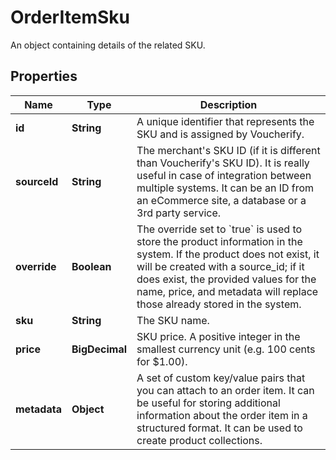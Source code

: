 

# OrderItemSku

An object containing details of the related SKU.

## Properties

| Name | Type | Description |
|------------ | ------------- | ------------- |
|**id** | **String** | A unique identifier that represents the SKU and is assigned by Voucherify. |
|**sourceId** | **String** | The merchant&#39;s SKU ID (if it is different than Voucherify&#39;s SKU ID). It is really useful in case of integration between multiple systems. It can be an ID from an eCommerce site, a database or a 3rd party service. |
|**override** | **Boolean** | The override set to &#x60;true&#x60; is used to store the product information in the system. If the product does not exist, it will be created with a source_id; if it does exist, the provided values for the name, price, and metadata will replace those already stored in the system. |
|**sku** | **String** | The SKU name. |
|**price** | **BigDecimal** | SKU price. A positive integer in the smallest currency unit (e.g. 100 cents for $1.00). |
|**metadata** | **Object** | A set of custom key/value pairs that you can attach to an order item. It can be useful for storing additional information about the order item in a structured format. It can be used to create product collections. |



